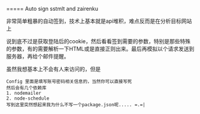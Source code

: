 =====
Auto sign sstmlt and zairenku

非常简单粗暴的自动签到，技术上基本就是api堆积，难点反而是在分析目标网站上

说到底不过是获取登陆后的cookie，然后看看签到需要的参数，特别是那些特殊的参数，有的需要解析一下HTML或是直接正则出来。最后再模拟以个请求发送到服务器，再给个邮件提醒。

虽然我想基本上不会有人来访问的，但是

    Config 里面是填写账号密码相关信息的，当然你可以直接写死
    然后会有几个依赖库
    1. nodemailer
    2. node-schedule
    写到这里突然想起来我为什么不写一个package.json呢..... =.=|

